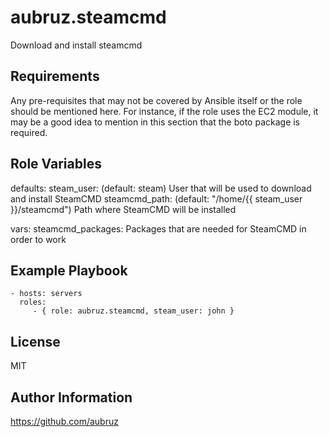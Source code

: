 aubruz.steamcmd
=========

Download and install steamcmd

Requirements
------------

Any pre-requisites that may not be covered by Ansible itself or the role should be mentioned here. For instance, if the role uses the EC2 module, it may be a good idea to mention in this section that the boto package is required.

Role Variables
--------------

defaults:
steam_user: (default: steam) User that will be used to download and install SteamCMD
steamcmd_path: (default: "/home/{{ steam_user }}/steamcmd") Path where SteamCMD will be installed

vars:
steamcmd_packages: Packages that are needed for SteamCMD in order to work


Example Playbook
----------------

    - hosts: servers
      roles:
         - { role: aubruz.steamcmd, steam_user: john }

License
-------

MIT

Author Information
------------------

https://github.com/aubruz
